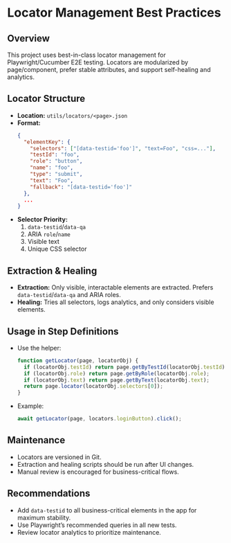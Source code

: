# Locator Management Best Practices

## Overview

This project uses best-in-class locator management for Playwright/Cucumber E2E testing. Locators are modularized by page/component, prefer stable attributes, and support self-healing and analytics.

## Locator Structure

- **Location:** `utils/locators/<page>.json`
- **Format:**
  ```json
  {
    "elementKey": {
      "selectors": ["[data-testid='foo']", "text=Foo", "css=..."],
      "testId": "foo",
      "role": "button",
      "name": "foo",
      "type": "submit",
      "text": "Foo",
      "fallback": "[data-testid='foo']"
    },
    ...
  }
  ```
- **Selector Priority:**
  1. `data-testid`/`data-qa`
  2. ARIA `role`/`name`
  3. Visible text
  4. Unique CSS selector

## Extraction & Healing

- **Extraction:** Only visible, interactable elements are extracted. Prefers `data-testid`/`data-qa` and ARIA roles.
- **Healing:** Tries all selectors, logs analytics, and only considers visible elements.

## Usage in Step Definitions

- Use the helper:
  ```ts
  function getLocator(page, locatorObj) {
    if (locatorObj.testId) return page.getByTestId(locatorObj.testId);
    if (locatorObj.role) return page.getByRole(locatorObj.role);
    if (locatorObj.text) return page.getByText(locatorObj.text);
    return page.locator(locatorObj.selectors[0]);
  }
  ```
- Example:
  ```ts
  await getLocator(page, locators.loginButton).click();
  ```

## Maintenance

- Locators are versioned in Git.
- Extraction and healing scripts should be run after UI changes.
- Manual review is encouraged for business-critical flows.

## Recommendations

- Add `data-testid` to all business-critical elements in the app for maximum stability.
- Use Playwright’s recommended queries in all new tests.
- Review locator analytics to prioritize maintenance.
